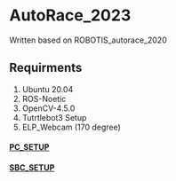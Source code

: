 # AutoRace_2023

Written based on ROBOTIS_autorace_2020 

## Requirments
  1. Ubuntu 20.04
  2. ROS-Noetic
  3. OpenCV-4.5.0
  4. Tutrtlebot3 Setup
  5. ELP_Webcam (170 degree)

#### [PC_SETUP](https://github.com/YeeeeeHo/AutoRace_2023/blob/main/PC_SETUP.md)
#### [SBC_SETUP](https://github.com/YeeeeeHo/AutoRace_2023/blob/main/SBC_SETUP.md)





